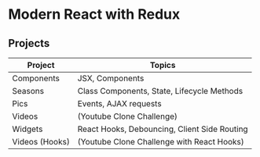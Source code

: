 # Modern React with Redux

## Projects

| Project        | Topics                                       |
| -------------- | -------------------------------------------- |
| Components     | JSX, Components                              |
| Seasons        | Class Components, State, Lifecycle Methods   |
| Pics           | Events, AJAX requests                        |
| Videos         | (Youtube Clone Challenge)                    |
| Widgets        | React Hooks, Debouncing, Client Side Routing |
| Videos (Hooks) | (Youtube Clone Challenge with React Hooks)   |
